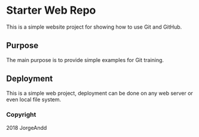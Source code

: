 # Starter Web Repo

This is a simple website project for showing how to use Git and GitHub.

## Purpose

The main purpose is to provide simple examples for Git training.

## Deployment

This is a simple web project, deployment can be done on any web server or even local file system.

### Copyright

2018 JorgeAndd